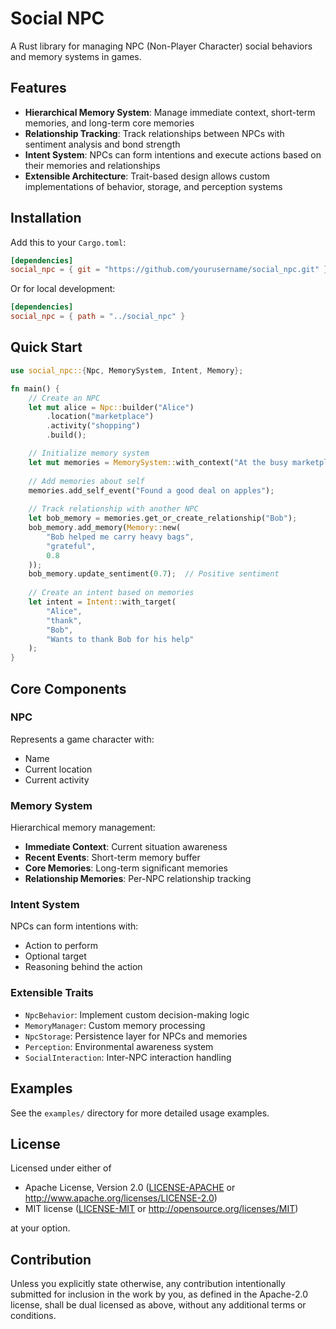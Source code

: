# Social NPC

A Rust library for managing NPC (Non-Player Character) social behaviors and memory systems in games.

## Features

- **Hierarchical Memory System**: Manage immediate context, short-term memories, and long-term core memories
- **Relationship Tracking**: Track relationships between NPCs with sentiment analysis and bond strength
- **Intent System**: NPCs can form intentions and execute actions based on their memories and relationships
- **Extensible Architecture**: Trait-based design allows custom implementations of behavior, storage, and perception systems

## Installation

Add this to your `Cargo.toml`:

```toml
[dependencies]
social_npc = { git = "https://github.com/yourusername/social_npc.git" }
```

Or for local development:

```toml
[dependencies]
social_npc = { path = "../social_npc" }
```

## Quick Start

```rust
use social_npc::{Npc, MemorySystem, Intent, Memory};

fn main() {
    // Create an NPC
    let mut alice = Npc::builder("Alice")
        .location("marketplace")
        .activity("shopping")
        .build();

    // Initialize memory system
    let mut memories = MemorySystem::with_context("At the busy marketplace");
    
    // Add memories about self
    memories.add_self_event("Found a good deal on apples");
    
    // Track relationship with another NPC
    let bob_memory = memories.get_or_create_relationship("Bob");
    bob_memory.add_memory(Memory::new(
        "Bob helped me carry heavy bags",
        "grateful",
        0.8
    ));
    bob_memory.update_sentiment(0.7);  // Positive sentiment
    
    // Create an intent based on memories
    let intent = Intent::with_target(
        "Alice",
        "thank",
        "Bob",
        "Wants to thank Bob for his help"
    );
}
```

## Core Components

### NPC

Represents a game character with:

- Name
- Current location
- Current activity

### Memory System

Hierarchical memory management:

- **Immediate Context**: Current situation awareness
- **Recent Events**: Short-term memory buffer
- **Core Memories**: Long-term significant memories
- **Relationship Memories**: Per-NPC relationship tracking

### Intent System

NPCs can form intentions with:

- Action to perform
- Optional target
- Reasoning behind the action

### Extensible Traits

- `NpcBehavior`: Implement custom decision-making logic
- `MemoryManager`: Custom memory processing
- `NpcStorage`: Persistence layer for NPCs and memories
- `Perception`: Environmental awareness system
- `SocialInteraction`: Inter-NPC interaction handling

## Examples

See the `examples/` directory for more detailed usage examples.

## License

Licensed under either of

- Apache License, Version 2.0 ([LICENSE-APACHE](LICENSE-APACHE) or <http://www.apache.org/licenses/LICENSE-2.0>)
- MIT license ([LICENSE-MIT](LICENSE-MIT) or <http://opensource.org/licenses/MIT>)

at your option.

## Contribution

Unless you explicitly state otherwise, any contribution intentionally submitted for inclusion in the work by you, as defined in the Apache-2.0 license, shall be dual licensed as above, without any additional terms or conditions.

